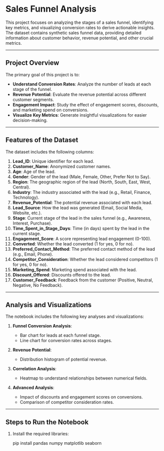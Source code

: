 # **Sales Funnel Analysis**

This project focuses on analyzing the stages of a sales funnel, identifying key metrics, and visualizing conversion rates to derive actionable insights. The dataset contains synthetic sales funnel data, providing detailed information about customer behavior, revenue potential, and other crucial metrics.

---

## **Project Overview**
The primary goal of this project is to:
- **Understand Conversion Rates**: Analyze the number of leads at each stage of the funnel.
- **Revenue Potential**: Evaluate the revenue potential across different customer segments.
- **Engagement Impact**: Study the effect of engagement scores, discounts, and marketing spend on conversions.
- **Visualize Key Metrics**: Generate insightful visualizations for easier decision-making.

---

## **Features of the Dataset**
The dataset includes the following columns:
1. **Lead_ID**: Unique identifier for each lead.
2. **Customer_Name**: Anonymized customer names.
3. **Age**: Age of the lead.
4. **Gender**: Gender of the lead (Male, Female, Other, Prefer Not to Say).
5. **Region**: The geographic region of the lead (North, South, East, West, Central).
6. **Industry**: The industry associated with the lead (e.g., Retail, Finance, Technology).
7. **Revenue_Potential**: The potential revenue associated with each lead.
8. **Lead_Source**: How the lead was generated (Email, Social Media, Website, etc.).
9. **Stage**: Current stage of the lead in the sales funnel (e.g., Awareness, Interest, Purchase).
10. **Time_Spent_in_Stage_Days**: Time (in days) spent by the lead in the current stage.
11. **Engagement_Score**: A score representing lead engagement (0-100).
12. **Converted**: Whether the lead converted (1 for yes, 0 for no).
13. **Preferred_Contact_Method**: The preferred contact method of the lead (e.g., Email, Phone).
14. **Competitor_Consideration**: Whether the lead considered competitors (1 for yes, 0 for no).
15. **Marketing_Spend**: Marketing spend associated with the lead.
16. **Discount_Offered**: Discounts offered to the lead.
17. **Customer_Feedback**: Feedback from the customer (Positive, Neutral, Negative, No Feedback).

---

## **Analysis and Visualizations**
The notebook includes the following key analyses and visualizations:
1. **Funnel Conversion Analysis**: 
   - Bar chart for leads at each funnel stage.
   - Line chart for conversion rates across stages.

2. **Revenue Potential**:
   - Distribution histogram of potential revenue.

3. **Correlation Analysis**:
   - Heatmap to understand relationships between numerical fields.

4. **Advanced Analysis**:
   - Impact of discounts and engagement scores on conversions.
   - Comparison of competitor consideration rates.

---

## **Steps to Run the Notebook**
1. Install the required libraries:

   pip install pandas numpy matplotlib seaborn
